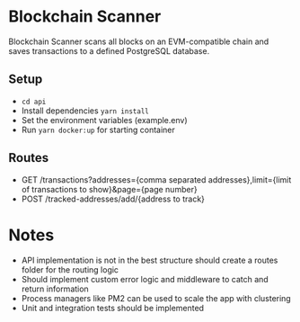 # Blockchain Scanner
Blockchain Scanner scans all blocks on an EVM-compatible chain and saves transactions to a defined PostgreSQL database.

## Setup
- `cd api`
- Install dependencies `yarn install`
- Set the environment variables (example.env)
- Run `yarn docker:up` for starting container

## Routes
- GET /transactions?addresses={comma separated addresses},limit={limit of transactions to show}&page={page number}
- POST /tracked-addresses/add/{address to track}

# Notes
- API implementation is not in the best structure should create a routes folder for the routing logic
- Should implement custom error logic and middleware to catch and return information
- Process managers like PM2 can be used to scale the app with clustering
- Unit and integration tests should be implemented